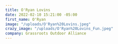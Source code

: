 ```yaml
---
title: O'Ryan Lovins
date: 2022-02-10 15:21:00 -05:00
first_name: O'Ryan
image: "/uploads/O'Ryan%20Lovins.jpeg"
crazy_image: "/uploads/O'Ryan%20Lovins_Fun.jpeg"
company: Grassroots Outdoor Alliance
---
```


